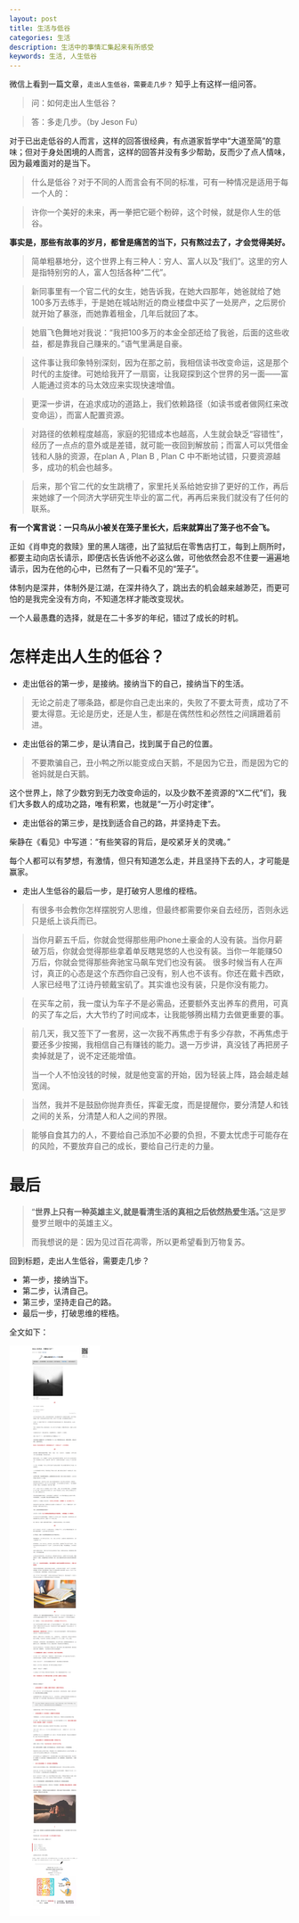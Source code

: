 ```yaml
---
layout: post
title: 生活与低谷
categories: 生活
description: 生活中的事情汇集起来有所感受
keywords: 生活, 人生低谷
---
```


微信上看到一篇文章，`走出人生低谷，需要走几步？` 知乎上有这样一组问答。

> 问：如何走出人生低谷？

> 答：多走几步。（by Jeson Fu）


对于已出走低谷的人而言，这样的回答很经典，有点道家哲学中“大道至简”的意味；但对于身处困境的人而言，这样的回答并没有多少帮助，反而少了点人情味，因为最难面对的是当下。

> 什么是低谷？对于不同的人而言会有不同的标准，可有一种情况是适用于每一个人的：

> 许你一个美好的未来，再一拳把它砸个粉碎，这个时候，就是你人生的低谷。

**事实是，那些有故事的岁月，都曾是痛苦的当下，只有熬过去了，才会觉得美好。**


> 简单粗暴地分，这个世界上有三种人：穷人、富人以及“我们”。这里的穷人是指特别穷的人，富人包括各种“二代”。

> 新同事里有一个官二代的女生，她告诉我，在她大四那年，她爸就给了她100多万去练手，于是她在城站附近的商业楼盘中买了一处房产，之后房价就开始了暴涨，而她靠着租金，几年后就回了本。

> 她眉飞色舞地对我说：“我把100多万的本金全部还给了我爸，后面的这些收益，都是靠我自己赚来的。”语气里满是自豪。

> 这件事让我印象特别深刻，因为在那之前，我相信读书改变命运，这是那个时代的主旋律。可她给我开了一扇窗，让我窥探到这个世界的另一面——富人能通过资本的马太效应来实现快速增值。

> 更深一步讲，在追求成功的道路上，我们依赖路径（如读书或者做网红来改变命运），而富人配置资源。

> 对路径的依赖程度越高，家庭的犯错成本也越高，人生就会缺乏“容错性”，经历了一点点的意外或是差错，就可能一夜回到解放前；而富人可以凭借金钱和人脉的资源，在plan A , Plan B , Plan C 中不断地试错，只要资源越多，成功的机会也越多。

> 后来，那个官二代的女生跳槽了，家里托关系给她安排了更好的工作，再后来她嫁了一个同济大学研究生毕业的富二代，再再后来我们就没有了任何的联系。


**有一个寓言说：一只鸟从小被关在笼子里长大，后来就算出了笼子也不会飞。**

正如《肖申克的救赎》里的黑人瑞德，出了监狱后在零售店打工，每到上厕所时，都要主动向店长请示，即便店长告诉他不必这么做，可他依然会忍不住要一遍遍地请示，因为在他的心中，已然有了一只看不见的“笼子”。

体制内是深井，体制外是江湖，在深井待久了，跳出去的机会越来越渺茫，而更可怕的是我完全没有方向，不知道怎样才能改变现状。

一个人最愚蠢的选择，就是在二十多岁的年纪，错过了成长的时机。


# 怎样走出人生的低谷？


- 走出低谷的第一步，是接纳。接纳当下的自己，接纳当下的生活。

> 无论之前走了哪条路，都是你自己走出来的，失败了不要太苛责，成功了不要太得意。无论是历史，还是人生，都是在偶然性和必然性之间蹒跚着前进。


- 走出低谷的第二步，是认清自己，找到属于自己的位置。

> 不要欺骗自己，丑小鸭之所以能变成白天鹅，不是因为它丑，而是因为它的爸妈就是白天鹅。

这个世界上，除了少数穷到无力改变命运的，以及少数不差资源的“X二代”们，我们大多数人的成功之路，唯有积累，也就是“一万小时定律”。


- 走出低谷的第三步，是找到适合自己的路，并坚持走下去。

柴静在《看见》中写道：“有些笑容的背后，是咬紧牙关的灵魂。”

每个人都可以有梦想，有激情，但只有知道怎么走，并且坚持下去的人，才可能是赢家。

- 走出人生低谷的最后一步，是打破穷人思维的桎梏。


> 有很多书会教你怎样摆脱穷人思维，但最终都需要你亲自去经历，否则永远只是纸上谈兵而已。

> 当你月薪五千后，你就会觉得那些用iPhone土豪金的人没有装。当你月薪破万后，你就会觉得那些拿着单反瞎晃悠的人也没有装。当你一年能赚50万后，你就会觉得那些奔驰宝马飙车党们也没有装。 很多时候当有人在声讨，真正的心态是这个东西你自己没有，别人也不该有。你还在戴卡西欧，人家已经甩了江诗丹顿戴宝矶了。其实谁也没有装，只是你没有能力。

> 在买车之前，我一度认为车子不是必需品，还要额外支出养车的费用，可真的买了车之后，大大节约了时间成本，让我能够腾出精力去做更重要的事。

> 前几天，我又签下了一套房，这一次我不再焦虑于有多少存款，不再焦虑于要还多少按揭，我相信自己有赚钱的能力。退一万步讲，真没钱了再把房子卖掉就是了，说不定还能增值。
> 
> 当一个人不怕没钱的时候，就是他变富的开始，因为轻装上阵，路会越走越宽阔。

> 当然，我并不是鼓励你抛弃责任，挥霍无度，而是提醒你，要分清楚人和钱之间的关系，分清楚人和人之间的界限。

> 能够自食其力的人，不要给自己添加不必要的负担，不要太忧虑于可能存在的风险，不要放弃自己的成长，要给自己行走的力量。

# 最后

> “**世界上只有一种英雄主义,就是看清生活的真相之后依然热爱生活。**”这是罗曼罗兰眼中的英雄主义。
> 
> 而我想说的是：因为见过百花凋零，所以更希望看到万物复苏。

回到标题，走出人生低谷，需要走几步？

- 第一步，接纳当下。
- 第二步，认清自己。
- 第三步，坚持走自己的路。
- 最后一步，打破思维的桎梏。

全文如下：

![image](https://github.com/stdupanda/stdupanda.github.io/raw/master/images/posts/walk-out-from-trough.png)